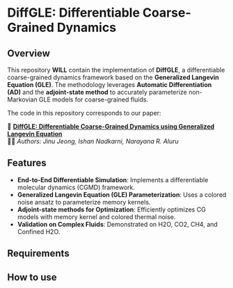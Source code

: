 # DiffGLE: Differentiable Coarse-Grained Dynamics

## Overview
This repository **WILL** contain the implementation of **DiffGLE**, a differentiable coarse-grained dynamics framework based on the **Generalized Langevin Equation (GLE)**. The methodology leverages **Automatic Differentiation (AD)** and the **adjoint-state method** to accurately parameterize non-Markovian GLE models for coarse-grained fluids.

The code in this repository corresponds to our paper:

📄 **[DiffGLE: Differentiable Coarse-Grained Dynamics using Generalized Langevin Equation](https://arxiv.org/abs/2410.08424)**  
👨‍🔬 *Authors: Jinu Jeong, Ishan Nadkarni, Narayana R. Aluru*  

## Features
- **End-to-End Differentiable Simulation**: Implements a differentiable molecular dynamics (CGMD) framework.
- **Generalized Langevin Equation (GLE) Parameterization**: Uses a colored noise ansatz to parameterize memory kernels.
- **Adjoint-state methods for Optimization**: Efficiently optimizes CG models with memory kernel and colored thermal noise.
- **Validation on Complex Fluids**: Demonstrated on H2O, CO2, CH4, and Confined H2O.

## Requirements

## How to use

